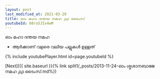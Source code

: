 ```yaml
---
layout: post
last_modified_at: 2021-03-29
title: ഓം മഹാ ദന്തയ നമഹ ൧൧ ടൈംസ്
youtubeId: 08ro5JIx4wM
---
```

 
 
 ഓം മഹാ ദന്തയ നമഹ 
 
 -  ആർക്കാണ് വളരെ വലിയ പല്ലുകൾ ഉള്ളത് 
 
  
 
  
 
 
 
 
 
 


{% include youtubePlayer.html id=page.youtubeId %}
 
[Next]({{ site.baseurl }}{% link  split1/_posts/2013-11-24-ഓം ശ്മശാനബാജേ നമഹ ൧൧ ടൈംസ്.md%})
 
